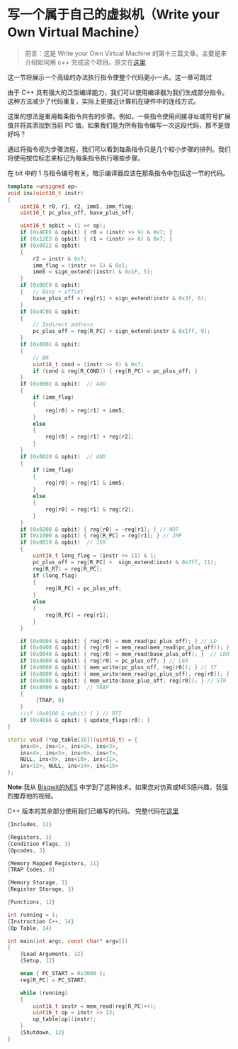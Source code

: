 # 写一个属于自己的虚拟机（Write your Own Virtual Machine）

> 前言：这是 Write your Own Virtual Machine 的第十三篇文章。主要是来介绍如何用 c++ 完成这个项目。原文在[这里](https://justinmeiners.github.io/lc3-vm/)



这一节将展示一个高级的办法执行指令使整个代码更小一点。这一章可跳过



由于 C++ 具有强大的泛型编译能力，我们可以使用编译器为我们生成部分指令。这种方法减少了代码重复，实际上更接近计算机在硬件中的连线方式。



这里的想法是重用每条指令共有的步骤。例如，一些指令使用间接寻址或符号扩展值并将其添加到当前 PC 值。如果我们能为所有指令编写一次这段代码，那不是很好吗？



通过将指令视为步骤流程，我们可以看到每条指令只是几个较小步骤的排列。我们将使用按位标志来标记为每条指令执行哪些步骤。

在 bit 中的 1 与指令编号有关，暗示编译器应该在那条指令中包括这一节的代码。

```c++
template <unsigned op>
void ins(uint16_t instr)
{
    uint16_t r0, r1, r2, imm5, imm_flag;
    uint16_t pc_plus_off, base_plus_off;

    uint16_t opbit = (1 << op);
    if (0x4EEE & opbit) { r0 = (instr >> 9) & 0x7; }
    if (0x12E3 & opbit) { r1 = (instr >> 6) & 0x7; }
    if (0x0022 & opbit)
    {
        r2 = instr & 0x7;
        imm_flag = (instr >> 5) & 0x1;
        imm5 = sign_extend((instr) & 0x1F, 5);
    }
    if (0x00C0 & opbit)
    {   // Base + offset
        base_plus_off = reg[r1] + sign_extend(instr & 0x3f, 6);
    }
    if (0x4C0D & opbit)
    {
        // Indirect address
        pc_plus_off = reg[R_PC] + sign_extend(instr & 0x1ff, 9);
    }
    if (0x0001 & opbit)
    {
        // BR
        uint16_t cond = (instr >> 9) & 0x7;
        if (cond & reg[R_COND]) { reg[R_PC] = pc_plus_off; }
    }
    if (0x0002 & opbit)  // ADD
    {
        if (imm_flag)
        {
            reg[r0] = reg[r1] + imm5;
        }
        else
        {
            reg[r0] = reg[r1] + reg[r2];
        }
    }
    if (0x0020 & opbit)  // AND
    {
        if (imm_flag)
        {
            reg[r0] = reg[r1] & imm5;
        }
        else
        {
            reg[r0] = reg[r1] & reg[r2];
        }
    }
    if (0x0200 & opbit) { reg[r0] = ~reg[r1]; } // NOT
    if (0x1000 & opbit) { reg[R_PC] = reg[r1]; } // JMP
    if (0x0010 & opbit)  // JSR
    {
        uint16_t long_flag = (instr >> 11) & 1;
        pc_plus_off = reg[R_PC] +  sign_extend(instr & 0x7ff, 11);
        reg[R_R7] = reg[R_PC];
        if (long_flag)
        {
            reg[R_PC] = pc_plus_off;
        }
        else
        {
            reg[R_PC] = reg[r1];
        }
    }

    if (0x0004 & opbit) { reg[r0] = mem_read(pc_plus_off); } // LD
    if (0x0400 & opbit) { reg[r0] = mem_read(mem_read(pc_plus_off)); } // LDI
    if (0x0040 & opbit) { reg[r0] = mem_read(base_plus_off); }  // LDR
    if (0x4000 & opbit) { reg[r0] = pc_plus_off; } // LEA
    if (0x0008 & opbit) { mem_write(pc_plus_off, reg[r0]); } // ST
    if (0x0800 & opbit) { mem_write(mem_read(pc_plus_off), reg[r0]); } // STI
    if (0x0080 & opbit) { mem_write(base_plus_off, reg[r0]); } // STR
    if (0x8000 & opbit)  // TRAP
    {
         {TRAP, 8}
    }
    //if (0x0100 & opbit) { } // RTI
    if (0x4666 & opbit) { update_flags(r0); }
}
```



```c++
static void (*op_table[16])(uint16_t) = {
    ins<0>, ins<1>, ins<2>, ins<3>,
    ins<4>, ins<5>, ins<6>, ins<7>,
    NULL, ins<9>, ins<10>, ins<11>,
    ins<12>, NULL, ins<14>, ins<15>
};
```



**Note**:我从 [Bisqwit的NES](https://www.youtube.com/watch?v=QIUVSD3yqqE) 中学到了这种技术。如果您对仿真或NES感兴趣，我强烈推荐他的视频。



C++ 版本的其余部分使用我们已编写的代码。 完整代码在[这里](https://justinmeiners.github.io/lc3-vm/src/lc3-alt.cpp)



```c
{Includes, 12}

{Registers, 3}
{Condition Flags, 3}
{Opcodes, 3}

{Memory Mapped Registers, 11}
{TRAP Codes, 8}

{Memory Storage, 3}
{Register Storage, 3}

{Functions, 12}

int running = 1;
{Instruction C++, 14}
{Op Table, 14}

int main(int argc, const char* argv[])
{
    {Load Arguments, 12}
    {Setup, 12}

    enum { PC_START = 0x3000 };
    reg[R_PC] = PC_START;

    while (running)
    {
        uint16_t instr = mem_read(reg[R_PC]++);
        uint16_t op = instr >> 12;
        op_table[op](instr);
    }
    {Shutdown, 12}
}
```